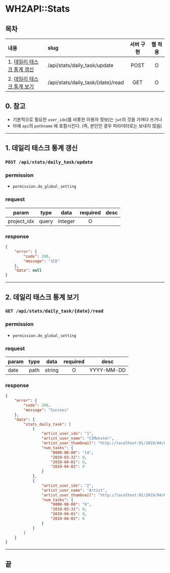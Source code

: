 # WH2API::Stats

## 목차

| 내용                         | slug                                               | 서버 구현 | 웹 적용 |
| :--------------------------- | :------------------------------------------------- | :-------: | :-----: |
| 1. [데일리 태스크 통계 갱신] | /api/stats/daily_task/update                       |   POST    |    O    |
| 2. [데일리 태스크 통계 보기] | /api/stats/daily_task/{date}/read                  |    GET    |    O    |

## 0. 참고

- 기본적으로 필요한 `user_idx`(를 비롯한 이용자 정보)는 `jwt`의 것을 가져다 쓰거나
- 아예 `api`의 `pathname` 에 포함시킨다. (즉, 본인인 경우 파라미터로는 보내지 않음)

---

## 1. 데일리 태스크 통계 갱신 <a id="daily-task-update"></a>

### `POST /api/stats/daily_task/update`

### permission

- `permission.do_global_setting`

### request

| param       | type  |  data   | required | desc |
| ----------- | :---: | :-----: | :------: | ---- |
| project_idx | query | integer |    O     |      |

### response

```json
{
	"error": {
		"code": 200,
		"message": "성공"
	},
	"data": null
}
```

---

## 2. 데일리 태스크 통계 보기 <a id="daily-task-read"></a>

### `GET /api/stats/daily_task/{date}/read`

### permission

- `permission.do_global_setting`

### request

| param | type |  data  | required | desc       |
| ----- | :--: | :----: | :------: | ---------- |
| date  | path | string |    O     | YYYY-MM-DD |

### response

```json
{
	"error": {
		"code": 200,
		"message": "Success"
	},
	"data": {
		"stats_daily_task": [
			{
				"artist_user_idx": "1",
				"artist_user_name": "C2Monster",
				"artist_user_thumbnail": "http://localhost:81/2019/04/08/c1f855a779d0543e.png",
				"num_tasks": {
					"0000-00-00": "14",
					"2019-03-31": 0,
					"2019-04-01": 0,
					"2019-04-02": 0
				}
			},
			{
				"artist_user_idx": "2",
				"artist_user_name": "Artist",
				"artist_user_thumbnail": "http://localhost:81/2019/04/08/dc3295a0a38e89e9.png",
				"num_tasks": {
					"0000-00-00": "6",
					"2019-03-31": 0,
					"2019-04-01": 0,
					"2019-04-02": 0
				}
			}
		]
	}
}
```

---

## 끝

[데일리 태스크 통계 갱신]: #daily-task-update
[데일리 태스크 통계 보기]: #daily-task-read